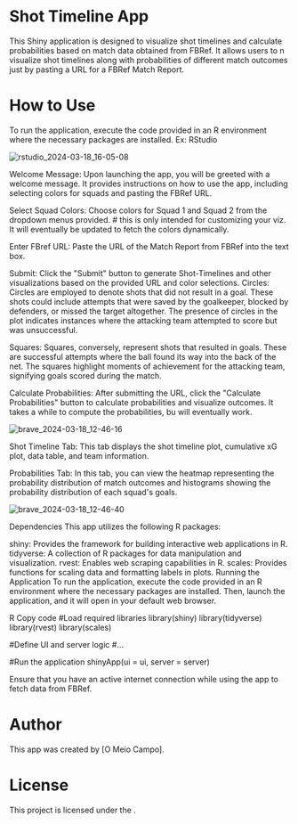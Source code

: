 # Shot Timeline App
This Shiny application is designed to visualize shot timelines and calculate probabilities based on match data obtained from FBRef. 
It allows users to n visualize shot timelines along with probabilities of different match outcomes just by pasting a URL for a FBRef Match Report.

# How to Use
To run the application, execute the code provided in an R environment where the necessary packages are installed. Ex: RStudio

![rstudio_2024-03-18_16-05-08](https://github.com/Meio-Campo/shot_timeline/assets/163524745/5c9489e8-0c8c-4129-a55a-2fa8c6e6314a)


Welcome Message: Upon launching the app, you will be greeted with a welcome message. It provides instructions on how to use the app, including selecting colors for squads and pasting the FBRef URL.

Select Squad Colors: Choose colors for Squad 1 and Squad 2 from the dropdown menus provided. # this is only intended for customizing your viz. It will eventually be updated to fetch the colors dynamically. 

Enter FBref URL: Paste the URL of the Match Report from FBRef into the text box.

Submit: Click the "Submit" button to generate Shot-Timelines and other visualizations based on the provided URL and color selections.
Circles: Circles are employed to denote shots that did not result in a goal. These shots could include attempts that were saved by the goalkeeper, blocked by defenders, or missed the target altogether. The presence of circles in the plot indicates instances where the attacking team attempted to score but was unsuccessful.

Squares: Squares, conversely, represent shots that resulted in goals. These are successful attempts where the ball found its way into the back of the net. The squares highlight moments of achievement for the attacking team, signifying goals scored during the match.

Calculate Probabilities: After submitting the URL, click the "Calculate Probabilities" button to calculate probabilities and visualize outcomes. It takes a while to compute the probabilities, bu will eventually work. 

![brave_2024-03-18_12-46-16](https://github.com/Meio-Campo/shot_timeline/assets/163524745/65f38904-c4aa-4de2-8770-66c83991839a)

Shot Timeline Tab: This tab displays the shot timeline plot, cumulative xG plot, data table, and team information.

Probabilities Tab: In this tab, you can view the heatmap representing the probability distribution of match outcomes and histograms showing the probability distribution of each squad's goals.

![brave_2024-03-18_12-46-40](https://github.com/Meio-Campo/shot_timeline/assets/163524745/5eec1e29-a983-4306-98f2-247568c07ab6)

Dependencies
This app utilizes the following R packages:

shiny: Provides the framework for building interactive web applications in R.
tidyverse: A collection of R packages for data manipulation and visualization.
rvest: Enables web scraping capabilities in R.
scales: Provides functions for scaling data and formatting labels in plots.
Running the Application
To run the application, execute the code provided in an R environment where the necessary packages are installed. Then, launch the application, and it will open in your default web browser.

R
Copy code
#Load required libraries
library(shiny)
library(tidyverse)
library(rvest)
library(scales)

#Define UI and server logic
#...

#Run the application
shinyApp(ui = ui, server = server)

Ensure that you have an active internet connection while using the app to fetch data from FBRef.

# Author
This app was created by [O Meio Campo].

# License
This project is licensed under the .
